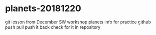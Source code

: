 # planets-20181220
git lesson from December SW workshop
planets info for practice github push pull
push it back
check for it in repository
